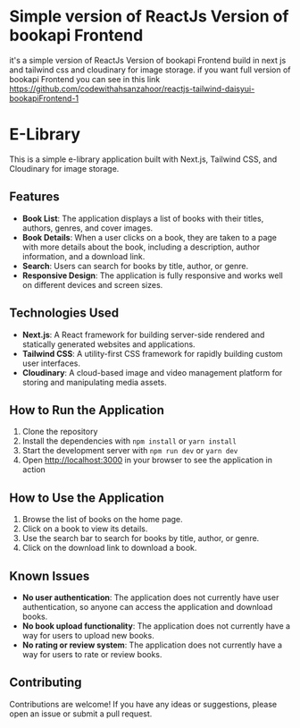 # Simple version of ReactJs Version of bookapi Frontend 
it's a simple version of ReactJs Version of bookapi Frontend build in next js and tailwind css and cloudinary for image storage.
if you want full version of bookapi Frontend you can see in this 
link https://github.com/codewithahsanzahoor/reactjs-tailwind-daisyui-bookapiFrontend-1

# E-Library

This is a simple e-library application built with Next.js, Tailwind CSS, and Cloudinary for image storage.

## Features

- **Book List**: The application displays a list of books with their titles, authors, genres, and cover images.
- **Book Details**: When a user clicks on a book, they are taken to a page with more details about the book, including a description, author information, and a download link.
- **Search**: Users can search for books by title, author, or genre.
- **Responsive Design**: The application is fully responsive and works well on different devices and screen sizes.

## Technologies Used

- **Next.js**: A React framework for building server-side rendered and statically generated websites and applications.
- **Tailwind CSS**: A utility-first CSS framework for rapidly building custom user interfaces.
- **Cloudinary**: A cloud-based image and video management platform for storing and manipulating media assets.

## How to Run the Application

1. Clone the repository
2. Install the dependencies with `npm install` or `yarn install`
3. Start the development server with `npm run dev` or `yarn dev`
4. Open [http://localhost:3000](http://localhost:3000) in your browser to see the application in action

## How to Use the Application

1. Browse the list of books on the home page.
2. Click on a book to view its details.
3. Use the search bar to search for books by title, author, or genre.
4. Click on the download link to download a book.

## Known Issues

- **No user authentication**: The application does not currently have user authentication, so anyone can access the application and download books.
- **No book upload functionality**: The application does not currently have a way for users to upload new books.
- **No rating or review system**: The application does not currently have a way for users to rate or review books.

## Contributing

Contributions are welcome! If you have any ideas or suggestions, please open an issue or submit a pull request.
